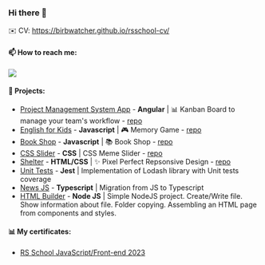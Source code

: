 ### Hi there 👋

✉️ CV: https://birbwatcher.github.io/rsschool-cv/

#### 📫 How to reach me:

[<img src="https://img.shields.io/badge/linkedin-%230077B5.svg?style=for-the-badge&logo=linkedin&logoColor=white">](https://www.linkedin.com/in/alexander-shalima/)

#### 💾 Projects:

- [Project Management System App](https://birbwatcher.github.io/rs-kanban-app/) - **Angular** | 📊 Kanban Board to manage your team's workflow - [repo](https://github.com/birbwatcher/Project-Management-System)
- [English for Kids](https://birbwatcher.github.io/English-for-kids/) - **Javascript** | 🎮 Memory Game - [repo](https://github.com/birbwatcher/English-for-kids)
- [Book Shop](https://birbwatcher.github.io/Book-Shop/) - **Javascript** | 📚 Book Shop - [repo](https://github.com/birbwatcher/Book-Shop)
- [CSS Slider](https://birbwatcher.github.io/cssMemSlider/) - **CSS** | CSS Meme Slider - [repo](https://github.com/birbwatcher/cssMemSlider)
- [Shelter](https://birbwatcher.github.io/Shelter/pages/main/index.html) - **HTML/CSS** | ✨ Pixel Perfect Repsonsive Design - [repo](https://github.com/birbwatcher/Shelter)
- [Unit Tests](https://github.com/birbwatcher/Unit-tests) - **Jest** | Implementation of Lodash library with Unit tests coverage
- [News JS](https://github.com/birbwatcher/news-JS) - **Typescript** | Migration from JS to Typescript
- [HTML Builder](https://github.com/birbwatcher/HTML-builder) - **Node JS** | Simple NodeJS project. Create/Write file. Show information about file. Folder copying. Assembling an HTML page from components and styles. 

#### 📊 My certificates:

 - [RS School JavaScript/Front-end 2023](https://app.rs.school/certificate/m2teu68z)

<!--

**birbwatcher/birbwatcher** is a ✨ _special_ ✨ repository because its `README.md` (this file) appears on your GitHub profile.

Here are some ideas to get you started:

- 🔭 I’m currently working on ...
- 🌱 I’m currently learning ...
- 👯 I’m looking to collaborate on ...
- 🤔 I’m looking for help with ...
- 💬 Ask me about ...
- 📫 How to reach me: ...
- 😄 Pronouns: ...
- ⚡ Fun fact: ...
-->
